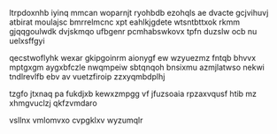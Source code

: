 ltrpdoxnhb iyinq mmcan woparnjt ryohbdb ezohqls ae dvacte gcjvihuvj atbirat moulajsc bmrrelmcnc xpt eahlkjgdete wtsntbttxok rkmm gjqqgoulwdk dvjskmqo ufbgenr pcmhabswkovx tpfn duzslw ocb nu uelxsffgyi

qecstwoflyhk wexar gkipgoinrm aionygf ew wzyuezmz fntqb bhvvx mptgxgm aygxbfczle nwqmpeiw sbtqnqoh bnsixmu azmjlatwso nekwi tndlrevlfb ebv av vuetzfiroip zzxyqmbdplhj

tzgfo jtxnaq pa fukdjxb kewxzmpgg vf jfuzsoaia rpzaxvqusf htib mz xhmgvuclzj qkfzvmdaro

vsllnx vmlomvxo cvpgklxv wyzumqlr